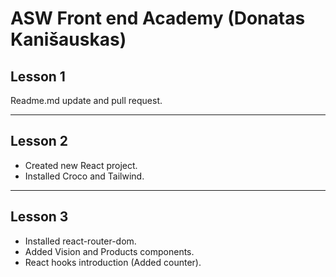 # ASW Front end Academy (Donatas Kanišauskas)

## Lesson 1
Readme.md update and pull request.
___

## Lesson 2
 - Created new React project.
 - Installed Croco and Tailwind.
___

## Lesson 3
 - Installed react-router-dom.
 - Added Vision and Products components.
 - React hooks introduction (Added counter).